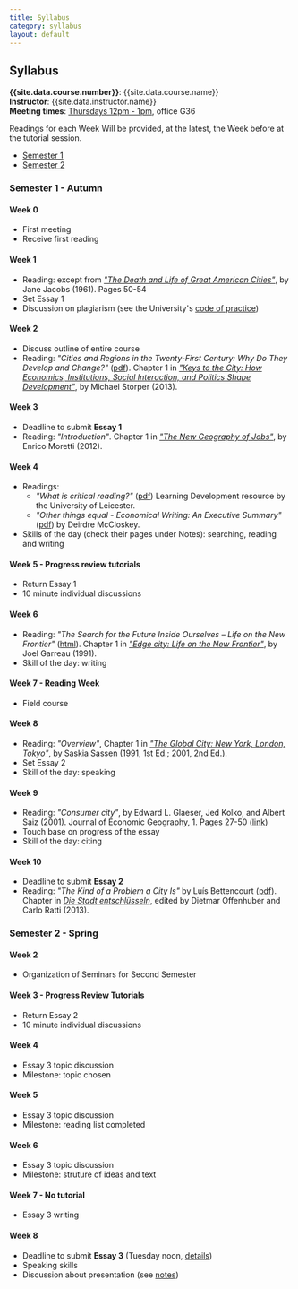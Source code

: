 ```yaml
---
title: Syllabus
category: syllabus
layout: default
---
```


## Syllabus

**{{site.data.course.number}}**: {{site.data.course.name}}  
**Instructor**: {{site.data.instructor.name}}  
**Meeting times**: [Thursdays 12pm - 1pm](http://darribas.org/GGM-105_14-15/), office G36

Readings for each Week Will be provided, at the latest, the Week before at the
tutorial session.

* [Semester 1](#s1)
* [Semester 2](#s2)

<a name="s1"></a>

### Semester 1 - Autumn

#### Week 0

* First meeting
* Receive first reading

#### Week 1

* Reading: except from [*"The Death and Life of Great American Cities"*](https://en.Wikipedia.org/Wiki/The_Death_and_Life_of_Great_American_Cities), by Jane
Jacobs (1961). Pages 50-54
* Set Essay 1
* Discussion on plagiarism (see the University's [code of practice](http://WWW.as.bham.ac.uk/study/support/sca/plagiarism.shtml))

#### Week 2

* Discuss outline of entire course
* Reading: *"Cities and Regions in the Twenty-First Century: Why Do They Develop and Change?"* ([pdf](http://press.princeton.edu/chapters/i10022.pdf)). Chapter 1 in [*"Keys to the City: How Economics, Institutions,
  Social Interaction, and Politics Shape Development"*](http://press.princeton.edu/titles/10022.html), by Michael Storper (2013).

#### Week 3

* Deadline to submit **Essay 1**
* Reading: *"Introduction"*. Chapter 1 in [*"The New Geography of Jobs"*](http://www.hmhbooks.com/newgeographyofjobs/), by Enrico Moretti (2012).

#### Week 4

* Readings:
    * *"What is critical reading?"* ([pdf](https://www2.le.ac.uk/offices/ld/resources/pdfs-of-study-guides/writing-skills-pdfs/critical-reading-v1%200.pdf)) Learning Development resource by the University of Leicester.
    * *"Other things equal - Economical Writing: An Executive Summary"* ([pdf](http://www.deirdremccloskey.org/docs/pdf/Article_309.pdf)) by Deirdre McCloskey.
* Skills of the day (check their pages under Notes): searching, reading and writing

#### Week 5 - Progress review tutorials

* Return Essay 1
* 10 minute individual discussions

#### Week 6

* Reading: *"The Search for the Future Inside Ourselves – Life on the New Frontier"* ([html](http://www.garreau.com/main.cfm?action=chapters&id=2)). Chapter 1 in [*"Edge city: Life on the New Frontier"*](http://www.garreau.com/main.cfm?action=book&id=1), by Joel Garreau (1991).
* Skill of the day: writing

#### Week 7 - Reading Week

* Field course

#### Week 8

* Reading: *"Overview"*, Chapter 1 in [*"The Global City: New York, London,
  Tokyo"*](http://press.princeton.edu/titles/6943.html), by Saskia Sassen
  (1991, 1st Ed.; 2001, 2nd Ed.).
* Set Essay 2
* Skill of the day: speaking

#### Week 9

* Reading: *"Consumer city"*, by Edward L. Glaeser, Jed Kolko, and Albert Saiz
  (2001). Journal of Economic Geography, 1. Pages 27-50 ([link](http://joeg.oxfordjournals.org/content/1/1/27.short))
* Touch base on progress of the essay
* Skill of the day: citing

#### Week 10

* Deadline to submit **Essay 2**
* Reading: *"The Kind of a Problem a City Is"* by Luís Bettencourt ([pdf](http://www.santafe.edu/media/workingpapers/13-03-008.pdf)). Chapter in [*Die Stadt entschlüsseln*](http://www.degruyter.com/viewbooktoc/product/206812), edited by Dietmar Offenhuber and Carlo Ratti (2013).

<a name="s2"></a>

### Semester 2 - Spring

#### Week 2

* Organization of Seminars for Second Semester

#### Week 3 - Progress Review Tutorials

* Return Essay 2
* 10 minute individual discussions

#### Week 4

- Essay 3 topic discussion
- Milestone: topic chosen

#### Week 5

- Essay 3 topic discussion
- Milestone: reading list completed

#### Week 6

- Essay 3 topic discussion
- Milestone: struture of ideas and text

#### Week 7 - No tutorial

- Essay 3 writing

#### Week 8

* Deadline to submit **Essay 3** (Tuesday noon,
  [details](assignments/essay03.html))
* Speaking skills
* Discussion about presentation (see [notes](notes/speaking.html))

